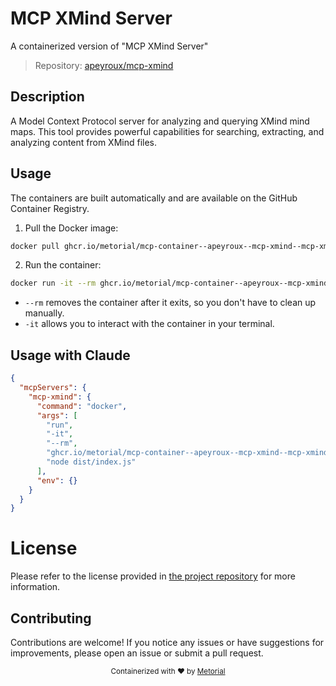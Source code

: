 
# MCP XMind Server

A containerized version of "MCP XMind Server"

> Repository: [apeyroux/mcp-xmind](https://github.com/apeyroux/mcp-xmind)

## Description

A Model Context Protocol server for analyzing and querying XMind mind maps. This tool provides powerful capabilities for searching, extracting, and analyzing content from XMind files.


## Usage

The containers are built automatically and are available on the GitHub Container Registry.

1. Pull the Docker image:

```bash
docker pull ghcr.io/metorial/mcp-container--apeyroux--mcp-xmind--mcp-xmind
```

2. Run the container:

```bash
docker run -it --rm ghcr.io/metorial/mcp-container--apeyroux--mcp-xmind--mcp-xmind 
```

- `--rm` removes the container after it exits, so you don't have to clean up manually.
- `-it` allows you to interact with the container in your terminal.



## Usage with Claude

```json
{
  "mcpServers": {
    "mcp-xmind": {
      "command": "docker",
      "args": [
        "run",
        "-it",
        "--rm",
        "ghcr.io/metorial/mcp-container--apeyroux--mcp-xmind--mcp-xmind",
        "node dist/index.js"
      ],
      "env": {}
    }
  }
}
```

# License

Please refer to the license provided in [the project repository](https://github.com/apeyroux/mcp-xmind) for more information.

## Contributing

Contributions are welcome! If you notice any issues or have suggestions for improvements, please open an issue or submit a pull request.

<div align="center">
  <sub>Containerized with ❤️ by <a href="https://metorial.com">Metorial</a></sub>
</div>
  